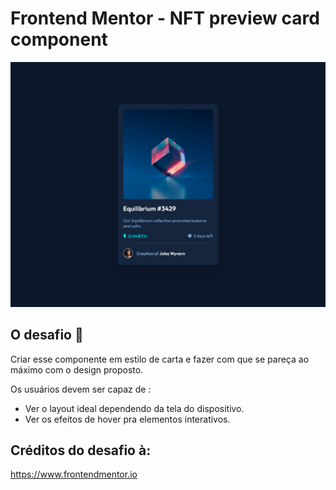 # Frontend Mentor - NFT preview card component

![Design preview for the NFT preview card component coding challenge](/images/screenshotNFT-preview.png)

## O desafio 👋

Criar esse componente em estilo de carta e fazer com que se pareça ao máximo com o design proposto.

Os usuários devem ser capaz de :

- Ver o layout ideal dependendo da tela do dispositivo.
- Ver os efeitos de hover pra elementos interativos.

## Créditos do desafio à:
https://www.frontendmentor.io
